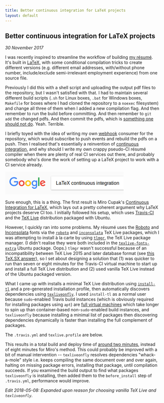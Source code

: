 ```yaml
---
title: Better continuous integration for LaTeX projects
layout: default
---
```


## Better continuous integration for LaTeX projects

*30 November 2017*

I was recently inspired to streamline the workflow of building [my résumé](https://github.com/alis0nc/alisonc-resume). It's built in [LaTeX](https://www.latex-project.org), with some conditional compilation tricks to create different versions (e.g. different email addresses, with/without phone number, include/exclude semi-irrelevant employment experience) from one source file. 

Previously I did this with a shell script and uploading the output pdf files to the repository, but I wasn't satisfied with that. I had to maintain several different build scripts (`.sh` for Linux boxes, `.bat` for Windows boxes, `Makefile` for boxes where I had cloned the repository to a `noexec` filesystem) and change all three of them when I added a new  compilation flag. And then remember to run the build before committing. And then remember to `git add` the changed pdfs. And then commit the pdfs, which is [something one should not do](https://development.robinwinslow.uk/2013/06/11/dont-ever-commit-binary-files-to-git/). Yeah. Terrible.

I briefly toyed with the idea of writing my own [webhook](https://developer.github.com/webhooks/) consumer for the repository, which would subscribe to push events and rebuild the pdfs on a push. Then I realised that's essentially a reinvention of [continuous integration](https://en.wikipedia.org/wiki/Continuous_integration), and why should I write my own crappy pseudo-CI résumé compiler when there are plenty of real CI services out there, and probably somebody who's done the work of setting up a LaTeX project to work with a CI service already.

![Google search bar: "LaTeX continuous integration"](/images/google-latex-ci.png)

Sure enough, this is a thing. The first result is Miro Cupak's [Continuous Integration for LaTeX](https://mirocupak.com/continuous-integration-for-latex/), which lays out a pretty coherent argument why LaTeX projects deserve CI too. I initially followed his setup, which uses [Travis-CI](https://travis-ci.org/) and the [TeX Live](https://www.tug.org/texlive/) distribution packaged with Ubuntu.

However, I quickly ran into some problems. My résumé uses the [Roboto](https://fonts.google.com/specimen/Roboto) and [Inconsolata](https://fonts.google.com/specimen/Inconsolata) fonts via the [`roboto`](https://ctan.org/pkg/roboto?lang=en) and [`inconsolata`](https://ctan.org/pkg/inconsolata?lang=en) TeX Live packages, which I was attempting to install à la carte by using [`tlmgr`](https://www.tug.org/texlive/tlmgr.html), the TeX Live package manager. (I didn't realise they were both included in the [`texlive-fonts-extra`](https://packages.ubuntu.com/xenial/texlive-fonts-extra) Ubuntu package. Oops.) `tlmgr` wasn't successful because of an incompatibility between TeX Live 2015 and later database format (see [this TeX.SX answer](https://tex.stackexchange.com/questions/313768/why-getting-this-error-tlmgr-unknown-directive/314797)), so I set about designing a solution that (1) was quicker to run than seven or eight minutes for the Travis-CI virtual machine to start up and install a full TeX Live distribution and (2) used vanilla TeX Live instead of the Ubuntu packaged version.

What I came up with installs a minimal TeX Live distribution using [`install-tl`](https://www.tug.org/texlive/quickinstall.html) and a pre-generated installation profile, then automatically discovers dependencies using [`texliveonfly`](https://ctan.org/pkg/texliveonfly?lang=en). I used `install-tl` as a normal user because `sudo`-enabled Travis build instances (which is obviously required for installing packages using `apt`) are [full virtual machines](https://docs.travis-ci.com/user/reference/overview/#Sudo-enabled) which take longer to spin up than container-based non-`sudo`-enabled build instances, and `texliveonfly` because installing a minimal list of packages then discovering dependencies dynamically is faster than installing the full complement of packages.

The `.travis.yml` and `texlive.profile` are below.

<script src="https://gist.github.com/alis0nc/aac43724f3d30bc63e01710f7e55f90c.js"></script>

This results in a total build and deploy time of [around two minutes](https://travis-ci.org/alis0nc/alisonc-resume/builds), instead of eight minutes for Miro's method. This could probably be improved with a bit of manual intervention -- `texliveonfly` resolves dependencies "whack-a-mole" style i.e. keeps compiling the same document over and over again, halting on missing package errors, installing that package, until compilation succeeds. If you examined the build output to find what packages `texliveonfly` is installing, then added them to the `before_install` step of `.travis.yml`, performance would improve.

*Edit 2018-05-08: Expanded upon reason for choosing vanilla TeX Live and `texliveonfly`.*